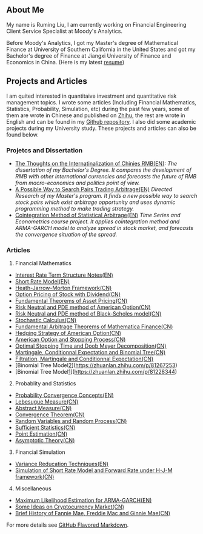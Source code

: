## About Me

My name is Ruming Liu, I am currently working on Financial Engineering Client Service Specialist at Moody's Analytics.

Before Moody's Analytics, I got my Master's degree of Mathematical Finance at University of Southern California in the United States and got my Bachelor's degree of Finance at Jiangxi University of Finance and Economics in China. (Here is my latest [resume](www.baidu.com))

 
## Projects and Articles
I am quited interested in quantitaive investment and quantitative risk management topics. I wrote some articles (Including Financial Mathematics, Statistics, Probability, Simulation, etc) during the past few years, some of them are wrote in Chinese and published on [Zhihu](), the rest are wrote in English and can be found in my [Github repository](). I also did some academic projects during my University study. These projects and articles can also be found below. 

### Projetcs and Dissertation
- [The Thoughts on the Internatinalization of Chinies RMB(EN)](): 
_The dissertation of my Bachelor's Degree. It compares the development of RMB with other international currencies and forecasts the future of RMB from macro-economics and politics point of view._
- [A Possible Way to Search Pairs Trading Arbitrage(EN)]()
_Directed Research of my Master's program. It finds a new possible way to search stock pairs which exist arbitrage opportunity and uses dynamic programming method to make trading strategy._
- [Cointegration Method of Statistical Arbitrage(EN)]()
_Time Series and Econometrics course project. It applies cointegration method and ARMA-GARCH model to analyze spread in stock market, and forecasts the convergence situation of the spread._

### Articles
1. Financial Mathematics
- [Interest Rate Term Structure Notes(EN)]()
- [Short Rate Model(EN)](https://zhuanlan.zhihu.com/p/110055526)
- [Heath-Jarrow-Morton Framework(CN)](https://zhuanlan.zhihu.com/p/112844939)
- [Option Pricing of Stock with Dividend(CN)](https://zhuanlan.zhihu.com/p/107332780)
- [Fundamental Theorems of Asset Pricing(CN)](https://zhuanlan.zhihu.com/p/106374643)
- [Risk Neutral and PDE method of American Option(CN)](https://zhuanlan.zhihu.com/p/105325456)
- [Risk Neutral and PDE method of Black-Scholes model(CN)](https://zhuanlan.zhihu.com/p/96875039)
- [Stochastic Calculus(CN)](https://zhuanlan.zhihu.com/p/96729991)
- [Fundamental Arbitrage Theorems of Mathematica Finance(CN)](https://zhuanlan.zhihu.com/p/86038736)
- [Hedging Strategy of American Option(CN)](https://zhuanlan.zhihu.com/p/85319326)
- [American Option and Stopping Process(CN)](https://zhuanlan.zhihu.com/p/82860673)
- [Optimal Stopping Time and Doob Meyer Decomposition(CN)](https://zhuanlan.zhihu.com/p/84907455)
- [Martingale, Conditionnal Expectation and Binomial Tree(CN)](https://zhuanlan.zhihu.com/p/83833362)
- [Filtration, Martingale and Conditionnal Expectation(CN)](https://zhuanlan.zhihu.com/p/83314877)
- [Binomial Tree Model[2](CN)](https://zhuanlan.zhihu.com/p/81267253)
- [Binomial Tree Model[1](CN)](https://zhuanlan.zhihu.com/p/81228344)


2. Probablity and Statistics
- [Probability Convergence Concepts(EN)](https://zhuanlan.zhihu.com/p/164667409)
- [Lebesugue Measure(CN)](https://zhuanlan.zhihu.com/p/338600430)
- [Abstract Measure(CN)](https://zhuanlan.zhihu.com/p/340521567)
- [Convergence Theorem(CN)](https://zhuanlan.zhihu.com/p/345848527)
- [Random Variables and Random Process(CN)](https://zhuanlan.zhihu.com/p/89399400)
- [Sufficient Statistics(CN)](https://zhuanlan.zhihu.com/p/407004295)
- [Point Estimation(CN)](https://zhuanlan.zhihu.com/p/407004295)
- [Asymptotic Theory(CN)](https://zhuanlan.zhihu.com/p/408169919)

3. Financial Simulation
- [Variance Reducation Techniques(EN)]()
- [Simulation of Short Rate Model and Forward Rate under H-J-M framework(CN)]()


4. Miscellaneous
- [Maximum Likelihood Estimation for ARMA-GARCH(EN)](https://zhuanlan.zhihu.com/p/266329597)
- [Some Ideas on Cryptocurrency Market(CN)](https://zhuanlan.zhihu.com/p/383499265)
- [Brief History of Fannie Mae, Freddie Mac and Ginnie Mae(CN)](https://zhuanlan.zhihu.com/p/80399531) 



For more details see [GitHub Flavored Markdown](https://guides.github.com/features/mastering-markdown/).
